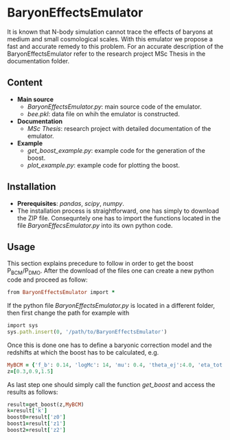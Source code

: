 # BaryonEffectsEmulator
It is known that N-body simulation cannot trace the effects of baryons at medium and small cosmological scales. 
With this emulator we propose a fast and accurate remedy to this problem. 
For an accurate description of the BaryonEffectsEmulator refer to the research project MSc Thesis in the documentation folder.

## Content
- **Main source** 
  * *BaryonEffectsEmulator.py*: main source code of the emulator.
  * *bee.pkl*: data file on whih the emulator is constructed.
- **Documentation**
  * *MSc Thesis*: research project with detailed documentation of the emulator.
- **Example**
  * *get_boost_example.py*: example code for the generation of the boost.
  * *plot_example.py*: example code for plotting the boost.
  
  
## Installation
- **Prerequisites**: *pandas*, *scipy*, *numpy*.
- The installation process is straightforward, one has simply to download the ZIP file. Consequntely one has to import the functions located in the file *BaryonEffecsEmulator.py* into its own python code.

## Usage

This section explains precedure to follow in order to get the boost P<sub>BCM</sub>/P<sub>DMO</sub>. After the download of the files one can create a new python code and proceed as follow:
```ruby
from BaryonEffectsEmulator import *
```
If the python file *BaryonEffectsEmulator.py* is located in a different folder, then first change the path for example with
```ruby
import sys
sys.path.insert(0, '/path/to/BaryonEffectsEmulator')
```
Once this is done one has to define a baryonic correction model and the redshifts at which the boost has to be calculated, e.g.
```ruby
MyBCM = {'f_b': 0.14, 'logMc': 14, 'mu': 0.4, 'theta_ej':4.0, 'eta_tot': 0.3, 'eta_cga': 0.6}
z=[0.3,0.9,1.5]
```
As last step one should simply call the function *get_boost* and access the results as follows:
```ruby
result=get_boost(z,MyBCM)
k=result['k']
boost0=result['z0']
boost1=result['z1']
boost2=result['z2']
```
